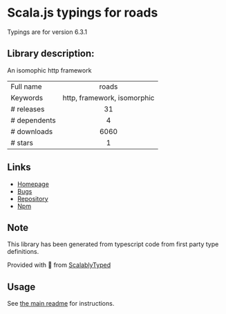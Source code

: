 
# Scala.js typings for roads

Typings are for version 6.3.1

## Library description:
An isomophic http framework

|                    |                 |
| ------------------ | :-------------: |
| Full name          | roads |
| Keywords           | http, framework, isomorphic |
| # releases         | 31 |
| # dependents       | 4 |
| # downloads        | 6060 |
| # stars            | 1 |

## Links
- [Homepage](https://github.com/Dashron/roads)
- [Bugs](http://github.com/Dashron/roads/issues)
- [Repository](https://github.com/Dashron/roads)
- [Npm](https://www.npmjs.com/package/roads)
    


## Note
This library has been generated from typescript code from first party type definitions.

Provided with :purple_heart: from [ScalablyTyped](https://github.com/oyvindberg/ScalablyTyped)

## Usage
See [the main readme](../../readme.md) for instructions.


